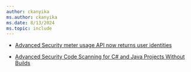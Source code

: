 ```yaml
---
author: ckanyika
ms.author: ckanyika
ms.date: 8/13/2024
ms.topic: include
---
```


- [Advanced Security meter usage API now returns user identities](#advanced-security-meter-usage-api-now-returns-user-identities)

- [Advanced Security Code Scanning for C# and Java Projects Without Builds](#advanced-security-code-scanning-for-c-and-java-projects-without-builds)

